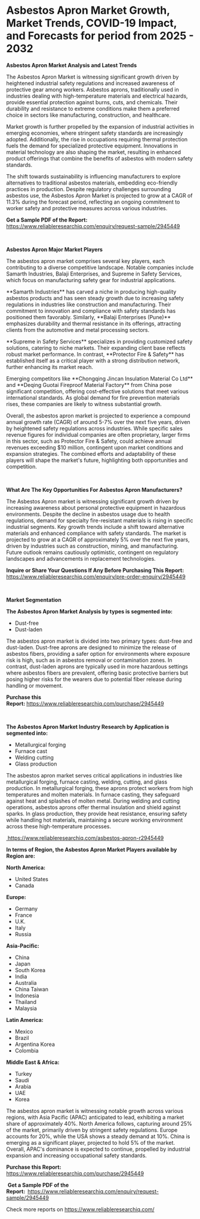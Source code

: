 <p><h1>Asbestos Apron Market Growth, Market Trends, COVID-19 Impact, and Forecasts for period from 2025 - 2032</h1></p><p><strong>Asbestos Apron Market Analysis and Latest Trends</strong></p>
<p><p>The Asbestos Apron Market is witnessing significant growth driven by heightened industrial safety regulations and increased awareness of protective gear among workers. Asbestos aprons, traditionally used in industries dealing with high-temperature materials and electrical hazards, provide essential protection against burns, cuts, and chemicals. Their durability and resistance to extreme conditions make them a preferred choice in sectors like manufacturing, construction, and healthcare.</p><p>Market growth is further propelled by the expansion of industrial activities in emerging economies, where stringent safety standards are increasingly adopted. Additionally, the rise in occupations requiring thermal protection fuels the demand for specialized protective equipment. Innovations in material technology are also shaping the market, resulting in enhanced product offerings that combine the benefits of asbestos with modern safety standards.</p><p>The shift towards sustainability is influencing manufacturers to explore alternatives to traditional asbestos materials, embedding eco-friendly practices in production. Despite regulatory challenges surrounding asbestos use, the Asbestos Apron Market is projected to grow at a CAGR of 11.3% during the forecast period, reflecting an ongoing commitment to worker safety and protective measures across various industries.</p></p>
<p><strong>Get a Sample PDF of the Report:&nbsp;</strong> <a href="https://www.reliableresearchiq.com/enquiry/request-sample/2945449?utm_campaign=3353&utm_medium=2&utm_source=Github&utm_content=ia&utm_term=11032025&utm_id=asbestos-apron">https://www.reliableresearchiq.com/enquiry/request-sample/2945449</a></p>
<p>&nbsp;</p>
<p><strong>Asbestos Apron Major Market Players</strong></p>
<p><p>The asbestos apron market comprises several key players, each contributing to a diverse competitive landscape. Notable companies include Samarth Industries, Balaji Enterprises, and Supreme in Safety Services, which focus on manufacturing safety gear for industrial applications. </p><p>**Samarth Industries** has carved a niche in producing high-quality asbestos products and has seen steady growth due to increasing safety regulations in industries like construction and manufacturing. Their commitment to innovation and compliance with safety standards has positioned them favorably. Similarly, **Balaji Enterprises (Pune)** emphasizes durability and thermal resistance in its offerings, attracting clients from the automotive and metal processing sectors.</p><p>**Supreme in Safety Services** specializes in providing customized safety solutions, catering to niche markets. Their expanding client base reflects robust market performance. In contrast, **Protector Fire & Safety** has established itself as a critical player with a strong distribution network, further enhancing its market reach.</p><p>Emerging competitors like **Chongqing Jincan Insulation Material Co Ltd** and **Deqing Guotai Fireproof Material Factory** from China pose significant competition, offering cost-effective solutions that meet various international standards. As global demand for fire prevention materials rises, these companies are likely to witness substantial growth.</p><p>Overall, the asbestos apron market is projected to experience a compound annual growth rate (CAGR) of around 5-7% over the next five years, driven by heightened safety regulations across industries. While specific sales revenue figures for individual companies are often proprietary, larger firms in this sector, such as Protector Fire & Safety, could achieve annual revenues exceeding $10 million, contingent upon market conditions and expansion strategies. The combined efforts and adaptability of these players will shape the market's future, highlighting both opportunities and competition.</p></p>
<p>&nbsp;</p>
<p><strong>What Are The Key Opportunities For Asbestos Apron Manufacturers?</strong></p>
<p><p>The Asbestos Apron market is witnessing significant growth driven by increasing awareness about personal protective equipment in hazardous environments. Despite the decline in asbestos usage due to health regulations, demand for specialty fire-resistant materials is rising in specific industrial segments. Key growth trends include a shift toward alternative materials and enhanced compliance with safety standards. The market is projected to grow at a CAGR of approximately 5% over the next five years, driven by industries such as construction, mining, and manufacturing. Future outlook remains cautiously optimistic, contingent on regulatory landscapes and advancements in replacement technologies.</p></p>
<p><strong>Inquire or Share Your Questions If Any Before Purchasing This Report:</strong> <a href="https://www.reliableresearchiq.com/enquiry/pre-order-enquiry/2945449?utm_campaign=3353&utm_medium=2&utm_source=Github&utm_content=ia&utm_term=11032025&utm_id=asbestos-apron">https://www.reliableresearchiq.com/enquiry/pre-order-enquiry/2945449</a></p>
<p>&nbsp;</p>
<p><strong>Market Segmentation</strong></p>
<p><strong>The Asbestos Apron Market Analysis by types is segmented into:</strong></p>
<p><ul><li>Dust-free</li><li>Dust-laden</li></ul></p>
<p><p>The asbestos apron market is divided into two primary types: dust-free and dust-laden. Dust-free aprons are designed to minimize the release of asbestos fibers, providing a safer option for environments where exposure risk is high, such as in asbestos removal or contamination zones. In contrast, dust-laden aprons are typically used in more hazardous settings where asbestos fibers are prevalent, offering basic protective barriers but posing higher risks for the wearers due to potential fiber release during handling or movement.</p></p>
<p><strong>Purchase this Report:&nbsp;</strong><a href="https://www.reliableresearchiq.com/purchase/2945449?utm_campaign=3353&utm_medium=2&utm_source=Github&utm_content=ia&utm_term=11032025&utm_id=asbestos-apron">https://www.reliableresearchiq.com/purchase/2945449</a></p>
<p>&nbsp;</p>
<p><strong>The Asbestos Apron Market Industry Research by Application is segmented into:</strong></p>
<p><ul><li>Metallurgical forging</li><li>Furnace cast</li><li>Welding cutting</li><li>Glass production</li></ul></p>
<p><p>The asbestos apron market serves critical applications in industries like metallurgical forging, furnace casting, welding, cutting, and glass production. In metallurgical forging, these aprons protect workers from high temperatures and molten materials. In furnace casting, they safeguard against heat and splashes of molten metal. During welding and cutting operations, asbestos aprons offer thermal insulation and shield against sparks. In glass production, they provide heat resistance, ensuring safety while handling hot materials, maintaining a secure working environment across these high-temperature processes.</p></p>
<p><a href="https://www.reliableresearchiq.com/asbestos-apron-r2945449?utm_campaign=3353&utm_medium=2&utm_source=Github&utm_content=ia&utm_term=11032025&utm_id=asbestos-apron">&nbsp;https://www.reliableresearchiq.com/asbestos-apron-r2945449</a></p>
<p><strong>In terms of Region, the Asbestos Apron Market Players available by Region are:</strong></p>
<p>
    <p> <strong> North America: </strong>
        <ul>
            <li>United States</li>
            <li>Canada</li>
        </ul>
        </p> 
    <p> <strong> Europe: </strong>
        <ul>
            <li>Germany</li>
            <li>France</li>
            <li>U.K.</li>
            <li>Italy</li>
            <li>Russia</li>
        </ul>
        </p> 
    <p> <strong> Asia-Pacific: </strong>
        <ul>
            <li>China</li>
            <li>Japan</li>
            <li>South Korea</li>
            <li>India</li>
            <li>Australia</li>
            <li>China Taiwan</li>
            <li>Indonesia</li>
            <li>Thailand</li>
            <li>Malaysia</li>
        </ul>
        </p> 
    <p> <strong> Latin America: </strong>
        <ul>
            <li>Mexico</li>
            <li>Brazil</li>
            <li>Argentina Korea</li>
            <li>Colombia</li>
        </ul>
        </p> 
    <p> <strong> Middle East & Africa: </strong>
        <ul>
            <li>Turkey</li>
            <li>Saudi</li>
            <li>Arabia</li>
            <li>UAE</li>
            <li>Korea</li>
        </ul>
    </p>
    </p>
<p><p>The asbestos apron market is witnessing notable growth across various regions, with Asia Pacific (APAC) anticipated to lead, exhibiting a market share of approximately 40%. North America follows, capturing around 25% of the market, primarily driven by stringent safety regulations. Europe accounts for 20%, while the USA shows a steady demand at 10%. China is emerging as a significant player, projected to hold 5% of the market. Overall, APAC's dominance is expected to continue, propelled by industrial expansion and increasing occupational safety standards.</p></p>
<p><strong>Purchase this Report: </strong><a href="https://www.reliableresearchiq.com/purchase/2945449?utm_campaign=3353&utm_medium=2&utm_source=Github&utm_content=ia&utm_term=11032025&utm_id=asbestos-apron">https://www.reliableresearchiq.com/purchase/2945449</a></p>
<p>&nbsp;<strong>Get a Sample PDF of the Report:&nbsp;&nbsp;</strong><a href="https://www.reliableresearchiq.com/enquiry/request-sample/2945449?utm_campaign=3353&utm_medium=2&utm_source=Github&utm_content=ia&utm_term=11032025&utm_id=asbestos-apron">https://www.reliableresearchiq.com/enquiry/request-sample/2945449</a></p>
<p><strong></strong></p>
<p>Check more reports on <a href="https://www.reliableresearchiq.com/?utm_campaign=3353&utm_medium=2&utm_source=Github&utm_content=ia&utm_term=11032025&utm_id=asbestos-apron">https://www.reliableresearchiq.com/</a></p>